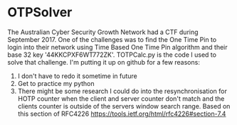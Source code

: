 # OTPSolver
The Australian Cyber Security Growth Network had a CTF during September 2017. 
One of the challenges was to find the One Time Pin to login into their network using Time Based One Time Pin algorithm and their base 32 key '44KKCPXF6WT772ZK'.
TOTPCalc.py is the code I used to solve that challenge. I'm putting it up on github for a few reasons:
1. I don't have to redo it sometime in future
2. Get to practice my python
3. There might be some research I could do into the resynchronisation for HOTP counter when the client and server counter don't match and the clients counter is outside of the servers window search range. Based on this section of RFC4226 https://tools.ietf.org/html/rfc4226#section-7.4
